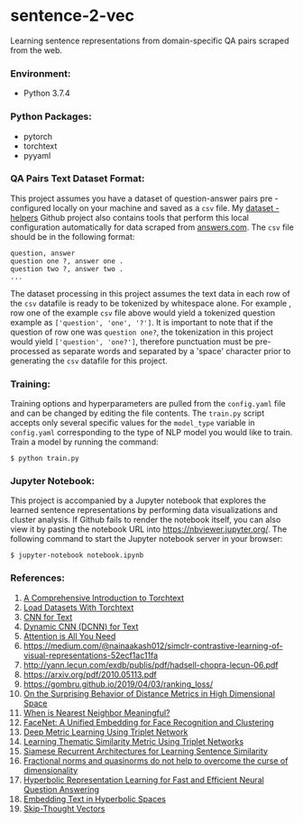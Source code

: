 # sentence-2-vec
Learning sentence representations from domain-specific QA pairs scraped from the web.

### Environment:

- Python 3.7.4

### Python Packages:

- pytorch
- torchtext
- pyyaml

### QA Pairs Text Dataset Format:

This project assumes you have a dataset of question-answer pairs pre
 -configured locally on your machine and saved as a `csv` file. My [dataset
  -helpers](https://github.com/dylanell/dataset-helpers) Github project also
   contains tools that perform this local configuration automatically for data
    scraped from [answers.com](https://www.answers.com/). The `csv` file should
     be in the following format:

```
question, answer
question one ?, answer one .
question two ?, answer two .
...
```

The dataset processing in this project assumes the text data in each row of
 the `csv` datafile is ready to be tokenized by whitespace alone. For example
 , row one of the example `csv` file above would yield a tokenized question
  example as `['question', 'one', '?']`. It is important to note that if the
   question of row one was `question one?`, the tokenization in this project
    would yield `['question', 'one?']`, therefore punctuation must be
     pre-processed as separate words and separated by a 'space' character
      prior to generating the `csv` datafile for this project.

 ### Training:

 Training options and hyperparameters are pulled from the `config.yaml` file
  and can be changed by editing the file contents. The `train.py` script
   accepts only several specific values for the `model_type` variable in
    `config.yaml` corresponding to the type of NLP model you would like to
     train. Train a model by running the command:

```
$ python train.py
```

### Jupyter Notebook:

This project is accompanied by a Jupyter notebook that explores the learned
sentence representations by performing data visualizations and cluster
analysis. If Github fails to render the notebook itself, you can also view it
by pasting the notebook URL into https://nbviewer.jupyter.org/. The following command
to start the Jupyter notebook server in
your browser:

```
$ jupyter-notebook notebook.ipynb
```

### References:

1. [A Comprehensive Introduction to Torchtext](https://mlexplained.com/2018/02/08/a-comprehensive-tutorial-to-torchtext/)
2. [Load Datasets With Torchtext](https://dzlab.github.io/dltips/en/pytorch/torchtext-datasets/)
3. [CNN for Text](https://arxiv.org/pdf/1408.5882.pdf)
4. [Dynamic CNN (DCNN) for Text](https://arxiv.org/pdf/1404.2188.pdf)
5. [Attention is All You Need](https://arxiv.org/pdf/1706.03762.pdf)
6. https://medium.com/@nainaakash012/simclr-contrastive-learning-of-visual-representations-52ecf1ac11fa
7. http://yann.lecun.com/exdb/publis/pdf/hadsell-chopra-lecun-06.pdf
8. https://arxiv.org/pdf/2010.05113.pdf
9. https://gombru.github.io/2019/04/03/ranking_loss/
10. [On the Surprising Behavior of Distance Metrics in High Dimensional Space](https://bib.dbvis.de/uploadedFiles/155.pdf)
11. [When is Nearest Neighbor Meaningful?](https://members.loria.fr/MOBerger/Enseignement/Master2/Exposes/beyer.pdf)
12. [FaceNet: A Unified Embedding for Face Recognition and Clustering](https://arxiv.org/pdf/1503.03832.pdf)
13. [Deep Metric Learning Using Triplet Network](https://arxiv.org/pdf/1412.6622.pdf)
14. [Learning Thematic Similarity Metric Using Triplet Networks](https://pdfs.semanticscholar.org/0846/f3cb0ae555c4f7015dca2fce6a047501154f.pdf?_ga=2.178325220.1389316910.1606965483-939693653.1606965483)
15. [Siamese Recurrent Architectures for Learning Sentence Similarity](https://www.researchgate.net/publication/307558687_Siamese_Recurrent_Architectures_for_Learning_Sentence_Similarity)
16. [Fractional norms and quasinorms do not help to overcome the curse of dimensionality](https://arxiv.org/pdf/2004.14230.pdf)
17. [Hyperbolic Representation Learning for Fast and Efficient Neural Question Answering](https://arxiv.org/pdf/1707.07847.pdf)
18. [Embedding Text in Hyperbolic Spaces](https://arxiv.org/pdf/1806.04313.pdf)
19. [Skip-Thought Vectors](https://arxiv.org/pdf/1506.06726.pdf)
